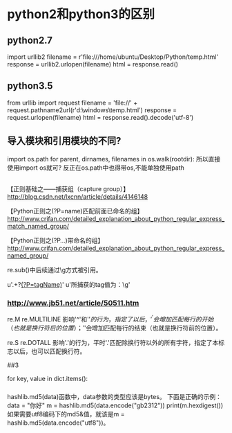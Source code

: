 # python2和python3的区别

## python2.7
import urllib2
filename = r'file:///home/ubuntu/Desktop/Python/temp.html'
response = urllib2.urlopen(filename)
html = response.read()
## python3.5
from urllib import request
filename = 'file://' + request.pathname2url(r'd:\windows\temp.html')
response = request.urlopen(filename)
html = response.read().decode('utf-8')

## 导入模块和引用模块的不同?
import os.path
for parent, dirnames, filenames in os.walk(rootdir):
所以直接使用import os就可? 反正在os.path中也得带os,不能单独使用path

##
【正则基础之——捕获组（capture group）】
http://blog.csdn.net/lxcnn/article/details/4146148

【Python正则之(?P=name)匹配前面已命名的组】
http://www.crifan.com/detailed_explanation_about_python_regular_express_match_named_group/

【Python正则之(?P<name>…)带命名的组】
http://www.crifan.com/detailed_explanation_about_python_regular_express_named_group/


re.sub()中后续通过\g<name>方式被引用。

u'.+?<a href="/tag/(?P<tagName>.+?)/">(?P=tagName)</a>'
u'所捕获的tag值为：\g<tagName>'

### http://www.jb51.net/article/50511.htm

re.M
re.MULTILINE
影响'^'和'$'的行为，指定了以后，'^'会增加匹配每行的开始（也就是换行符后的位置）；'$'会增加匹配每行的结束（也就是换行符前的位置）。

re.S
re.DOTALL
影响'.'的行为，平时'.'匹配除换行符以外的所有字符，指定了本标志以后，也可以匹配换行符。

##3

for key, value in dict.items():

###

hashlib.md5(data)函数中，data参数的类型应该是bytes。
下面是正确的示例：
data = "你好"
m = hashlib.md5(data.encode("gb2312"))
print(m.hexdigest())
如果需要utf8编码下的md5&值，就该是m = hashlib.md5(data.encode("utf8"))。


